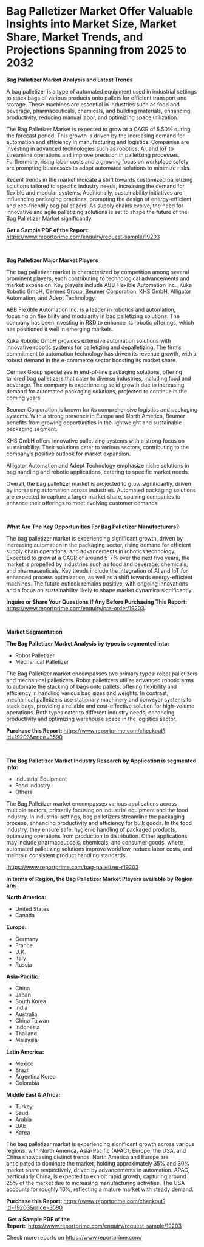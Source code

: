 <p><h1>Bag Palletizer Market Offer Valuable Insights into Market Size, Market Share, Market Trends, and Projections Spanning from 2025 to 2032</h1></p><p><strong>Bag Palletizer Market Analysis and Latest Trends</strong></p>
<p><p>A bag palletizer is a type of automated equipment used in industrial settings to stack bags of various products onto pallets for efficient transport and storage. These machines are essential in industries such as food and beverage, pharmaceuticals, chemicals, and building materials, enhancing productivity, reducing manual labor, and optimizing space utilization.</p><p>The Bag Palletizer Market is expected to grow at a CAGR of 5.50% during the forecast period. This growth is driven by the increasing demand for automation and efficiency in manufacturing and logistics. Companies are investing in advanced technologies such as robotics, AI, and IoT to streamline operations and improve precision in palletizing processes. Furthermore, rising labor costs and a growing focus on workplace safety are prompting businesses to adopt automated solutions to minimize risks.</p><p>Recent trends in the market indicate a shift towards customized palletizing solutions tailored to specific industry needs, increasing the demand for flexible and modular systems. Additionally, sustainability initiatives are influencing packaging practices, prompting the design of energy-efficient and eco-friendly bag palletizers. As supply chains evolve, the need for innovative and agile palletizing solutions is set to shape the future of the Bag Palletizer Market significantly.</p></p>
<p><strong>Get a Sample PDF of the Report:&nbsp;</strong> <a href="https://www.reportprime.com/enquiry/request-sample/19203?utm_campaign=2109&utm_medium=2&utm_source=Github&utm_content=ia&utm_term=19032025&utm_id=bag-palletizer">https://www.reportprime.com/enquiry/request-sample/19203</a></p>
<p>&nbsp;</p>
<p><strong>Bag Palletizer Major Market Players</strong></p>
<p><p>The bag palletizer market is characterized by competition among several prominent players, each contributing to technological advancements and market expansion. Key players include ABB Flexible Automation Inc., Kuka Robotic GmbH, Cermex Group, Beumer Corporation, KHS GmbH, Alligator Automation, and Adept Technology.</p><p>ABB Flexible Automation Inc. is a leader in robotics and automation, focusing on flexibility and modularity in bag palletizing solutions. The company has been investing in R&D to enhance its robotic offerings, which has positioned it well in emerging markets. </p><p>Kuka Robotic GmbH provides extensive automation solutions with innovative robotic systems for palletizing and depalletizing. The firm’s commitment to automation technology has driven its revenue growth, with a robust demand in the e-commerce sector boosting its market share.</p><p>Cermex Group specializes in end-of-line packaging solutions, offering tailored bag palletizers that cater to diverse industries, including food and beverage. The company is experiencing solid growth due to increasing demand for automated packaging solutions, projected to continue in the coming years.</p><p>Beumer Corporation is known for its comprehensive logistics and packaging systems. With a strong presence in Europe and North America, Beumer benefits from growing opportunities in the lightweight and sustainable packaging segment.</p><p>KHS GmbH offers innovative palletizing systems with a strong focus on sustainability. Their solutions cater to various sectors, contributing to the company’s positive outlook for market expansion.</p><p>Alligator Automation and Adept Technology emphasize niche solutions in bag handling and robotic applications, catering to specific market needs. </p><p>Overall, the bag palletizer market is projected to grow significantly, driven by increasing automation across industries.  Automated packaging solutions are expected to capture a larger market share, spurring companies to enhance their offerings to meet evolving customer demands.</p></p>
<p>&nbsp;</p>
<p><strong>What Are The Key Opportunities For Bag Palletizer Manufacturers?</strong></p>
<p><p>The bag palletizer market is experiencing significant growth, driven by increasing automation in the packaging sector, rising demand for efficient supply chain operations, and advancements in robotics technology. Expected to grow at a CAGR of around 5-7% over the next five years, the market is propelled by industries such as food and beverage, chemicals, and pharmaceuticals. Key trends include the integration of AI and IoT for enhanced process optimization, as well as a shift towards energy-efficient machines. The future outlook remains positive, with ongoing innovations and a focus on sustainability likely to shape market dynamics significantly.</p></p>
<p><strong>Inquire or Share Your Questions If Any Before Purchasing This Report:</strong> <a href="https://www.reportprime.com/enquiry/pre-order/19203?utm_campaign=2109&utm_medium=2&utm_source=Github&utm_content=ia&utm_term=19032025&utm_id=bag-palletizer">https://www.reportprime.com/enquiry/pre-order/19203</a></p>
<p>&nbsp;</p>
<p><strong>Market Segmentation</strong></p>
<p><strong>The Bag Palletizer Market Analysis by types is segmented into:</strong></p>
<p><ul><li>Robot Palletizer</li><li>Mechanical Palletizer</li></ul></p>
<p><p>The Bag Palletizer market encompasses two primary types: robot palletizers and mechanical palletizers. Robot palletizers utilize advanced robotic arms to automate the stacking of bags onto pallets, offering flexibility and efficiency in handling various bag sizes and weights. In contrast, mechanical palletizers use stationary machinery and conveyor systems to stack bags, providing a reliable and cost-effective solution for high-volume operations. Both types cater to different industry needs, enhancing productivity and optimizing warehouse space in the logistics sector.</p></p>
<p><strong>Purchase this Report:&nbsp;</strong><a href="https://www.reportprime.com/checkout?id=19203&price=3590&utm_campaign=2109&utm_medium=2&utm_source=Github&utm_content=ia&utm_term=19032025&utm_id=bag-palletizer">https://www.reportprime.com/checkout?id=19203&price=3590</a></p>
<p>&nbsp;</p>
<p><strong>The Bag Palletizer Market Industry Research by Application is segmented into:</strong></p>
<p><ul><li>Industrial Equipment</li><li>Food Industry</li><li>Others</li></ul></p>
<p><p>The Bag Palletizer market encompasses various applications across multiple sectors, primarily focusing on industrial equipment and the food industry. In industrial settings, bag palletizers streamline the packaging process, enhancing productivity and efficiency for bulk goods. In the food industry, they ensure safe, hygienic handling of packaged products, optimizing operations from production to distribution. Other applications may include pharmaceuticals, chemicals, and consumer goods, where automated palletizing solutions improve workflow, reduce labor costs, and maintain consistent product handling standards.</p></p>
<p><a href="https://www.reportprime.com/bag-palletizer-r19203?utm_campaign=2109&utm_medium=2&utm_source=Github&utm_content=ia&utm_term=19032025&utm_id=bag-palletizer">&nbsp;https://www.reportprime.com/bag-palletizer-r19203</a></p>
<p><strong>In terms of Region, the Bag Palletizer Market Players available by Region are:</strong></p>
<p>
    <p> <strong> North America: </strong>
        <ul>
            <li>United States</li>
            <li>Canada</li>
        </ul>
        </p> 
    <p> <strong> Europe: </strong>
        <ul>
            <li>Germany</li>
            <li>France</li>
            <li>U.K.</li>
            <li>Italy</li>
            <li>Russia</li>
        </ul>
        </p> 
    <p> <strong> Asia-Pacific: </strong>
        <ul>
            <li>China</li>
            <li>Japan</li>
            <li>South Korea</li>
            <li>India</li>
            <li>Australia</li>
            <li>China Taiwan</li>
            <li>Indonesia</li>
            <li>Thailand</li>
            <li>Malaysia</li>
        </ul>
        </p> 
    <p> <strong> Latin America: </strong>
        <ul>
            <li>Mexico</li>
            <li>Brazil</li>
            <li>Argentina Korea</li>
            <li>Colombia</li>
        </ul>
        </p> 
    <p> <strong> Middle East & Africa: </strong>
        <ul>
            <li>Turkey</li>
            <li>Saudi</li>
            <li>Arabia</li>
            <li>UAE</li>
            <li>Korea</li>
        </ul>
    </p>
    </p>
<p><p>The bag palletizer market is experiencing significant growth across various regions, with North America, Asia-Pacific (APAC), Europe, the USA, and China showcasing distinct trends. North America and Europe are anticipated to dominate the market, holding approximately 35% and 30% market share respectively, driven by advancements in automation. APAC, particularly China, is expected to exhibit rapid growth, capturing around 25% of the market due to increasing manufacturing activities. The USA accounts for roughly 10%, reflecting a mature market with steady demand.</p></p>
<p><strong>Purchase this Report: </strong><a href="https://www.reportprime.com/checkout?id=19203&price=3590&utm_campaign=2109&utm_medium=2&utm_source=Github&utm_content=ia&utm_term=19032025&utm_id=bag-palletizer">https://www.reportprime.com/checkout?id=19203&price=3590</a></p>
<p>&nbsp;<strong>Get a Sample PDF of the Report:&nbsp;&nbsp;</strong><a href="https://www.reportprime.com/enquiry/request-sample/19203?utm_campaign=2109&utm_medium=2&utm_source=Github&utm_content=ia&utm_term=19032025&utm_id=bag-palletizer">https://www.reportprime.com/enquiry/request-sample/19203</a></p>
<p><strong></strong></p>
<p>Check more reports on <a href="https://www.reportprime.com/?utm_campaign=2109&utm_medium=2&utm_source=Github&utm_content=ia&utm_term=19032025&utm_id=bag-palletizer">https://www.reportprime.com/</a></p>